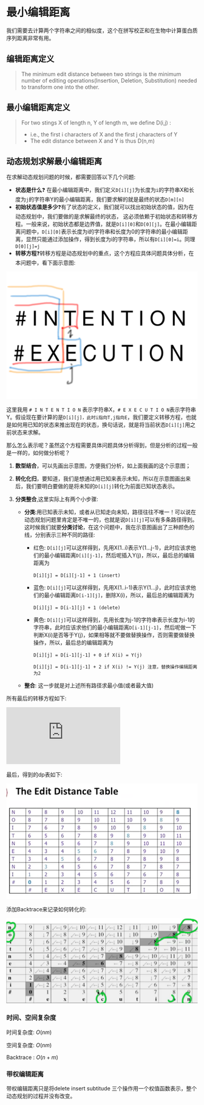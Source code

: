 # 最小编辑距离

我们需要去计算两个字符串之间的相似度，这个在拼写校正和在生物中计算蛋白质序列距离非常有用。

## 编辑距离定义

> The minimum edit distance between two strings is the minimum number of editing operations(Insertion, Deletion, Substitution) needed to transform one into the other.

## 最小编辑距离定义

> For two stings X of length n, Y of length m, we define D(i,j) :
>
> - i.e., the first i characters of X and the first j characters of Y
> - The edit distance between X and Y is thus D(n,m)

## 动态规划求解最小编辑距离

在求解动态规划问题的时候，都需要回答以下几个问题:

- **状态是什么**❓ 在最小编辑距离中，我们定义`D[i][j]`为长度为`i`的字符串X和长度为`j`的字符串Y的最小编辑距离，我们要求解的就是最终的状态`D[m][n]`
- **初始状态值是多少**❓有了状态的定义，我们就可以找出初始状态的值，因为在动态规划中，我们要做的是求解最终的状态， 这必须依赖于初始状态和转移方程。一般来说，初始状态都是边界值，就是`D[i][0]`和`D[0][j]`。在最小编辑距离问题中，`D[i][0]`表示长度为i的字符串和长度为0的字符串的最小编辑距离，显然只能通过添加操作，得到长度为i的字符串，所以有`D[i][0]=i`。同理`D[0][j]=j`
- **转移方程**❓转移方程是动态规划中的重点，这个方程应具体问题具体分析，在本问题中，看下面示意图:

![](./images/dp.png)

这里我用 `# I N T E N T I O N` 表示字符串X，`# E X E C U T I O N`表示字符串Y。假设现在要计算的是`D[i][j]，此时i指向T,j指向E`，我们要定义转移方程，也就是如何用已知的状态来推出现在的状态，换句话说，就是将当前状态`D[i][j]`用之前状态来求解。

那么怎么表示呢？虽然这个方程需要具体问题具体分析得到，但是分析的过程一般是一样的，如何做分析呢？

1. **数型结合**，可以先画出示意图，方便我们分析，如上面我画的这个示意图；

2. **转化化归**，要知道，我们是想通过用已知来表示未知，所以在示意图画出来后，我们要明白要做的是将未知的`D[i][j]`转化为前面已知状态表示。

3. **分类整合**,这里实际上有两个小步骤:

   - **分类**:用已知表示未知，或者从已知走向未知，路径往往不唯一！可以说在动态规划问题里肯定是不唯一的，也就是说`D[i][j]`可以有多条路径得到。这时候我们就要**分类讨论**，在这个问题中，我在示意图画出了三种颜色的线，分别表示三种不同的路径:

     - 红色: `D[i][j]`可以这样得到，先用X(1..i)表示Y(1...j-1)，此时应该求他们的最小编辑距离`D[i][j-1]`，然后呢插入Y(j)，所以，最后总的编辑距离为

       `D[i][j] = D[i][j-1] + 1 (insert)`

     - 蓝色:  `D[i][j]`可以这样得到，先用X(1..i-1)表示Y(1…j)，此时应该求他们的最小编辑距离`D[i-1][j]`，删除X(i)，所以，最后总的编辑距离为

       `D[i][j] = D[i-1][j] + 1 (delete)`

     - 黄色:  `D[i][j]`可以这样得到，先用长度为j-1的字符串表示长度为i-1的字符串，此时应该求他们的最小编辑距离`D[i-1][j-1]`，然后呢做一下判断X(i)是否等于Y(j)，如果相等就不要做替换操作，否则需要做替换操作，所以，最后总的编辑距离为

       `D[i][j] = D[i-1][j-1] + 0 if X(i) = Y(j)`

       `D[i][j] = D[i-1][j-1] + 2 if X(i) != Y(j) 注意，替换操作编辑距离为2`

   - **整合**: 这一步就是对上述所有路径求最小值(或者最大值)

所有最后的转移方程如下:

![](https://latex.codecogs.com/gif.latex?D%5Bi%5D%5Bj%5D%20%3D%20min%5Cleft%5C%7B%5Cbegin%7Bmatrix%7D%20D%28i-1%2Cj%29%20&plus;%201%5C%5C%20D%28i%2C%20j-1%29%20&plus;%201%5C%5C%20D%28i-1%2C%20j-1%29%20&plus;%200%20%28X%28i%29%20%3D%3D%20Y%28j%29%29%20or%20D%28i-1%2Cj-1%29%20&plus;%202%28X%28i%29%20%21%3D%20Y%28j%29%29%20%5Cend%7Bmatrix%7D%5Cright.)

最后，得到的dp表如下:

![](./images/dp_table.png)

添加Backtrace来记录如何转化的:

![](./images/backtrace.png)

### 时间、空间复杂度

时间复杂度: $O(nm)$

空间复杂度: $O(nm)$

Backtrace : $O(n+m)$

### 带权编辑距离

带权编辑距离只是将delete insert subtitude 三个操作用一个权值函数表示，整个动态规划的过程并没有改变。

